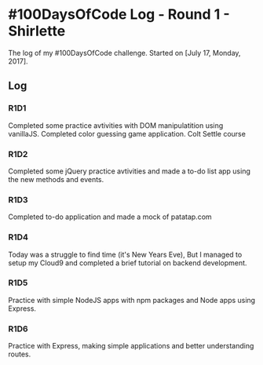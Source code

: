 # #100DaysOfCode Log - Round 1 - Shirlette

The log of my #100DaysOfCode challenge. Started on [July 17, Monday, 2017].

## Log

### R1D1 
Completed some practice avtivities with DOM manipulatition using vanillaJS. Completed color guessing game application. Colt Settle course

### R1D2
Completed some jQuery practice avtivities and made a to-do list app using the new methods and events.

### R1D3
Completed to-do application and made a mock of patatap.com

### R1D4
Today was a struggle to find time (it's New Years Eve), But I managed to setup my Cloud9 and completed a brief tutorial on backend development.

### R1D5
Practice with simple NodeJS apps with npm packages and Node apps using Express.

### R1D6
Practice with Express, making simple applications and better understanding routes.